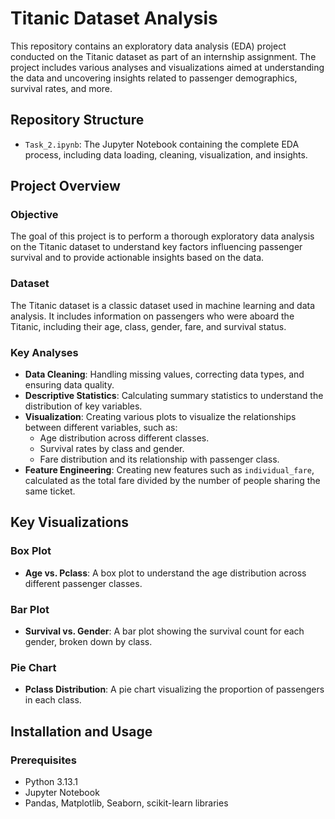 # Titanic Dataset Analysis

This repository contains an exploratory data analysis (EDA) project conducted on the Titanic dataset as part of an internship assignment. The project includes various analyses and visualizations aimed at understanding the data and uncovering insights related to passenger demographics, survival rates, and more.

## Repository Structure

- `Task_2.ipynb`: The Jupyter Notebook containing the complete EDA process, including data loading, cleaning, visualization, and insights.

## Project Overview

### Objective
The goal of this project is to perform a thorough exploratory data analysis on the Titanic dataset to understand key factors influencing passenger survival and to provide actionable insights based on the data.

### Dataset
The Titanic dataset is a classic dataset used in machine learning and data analysis. It includes information on passengers who were aboard the Titanic, including their age, class, gender, fare, and survival status.

### Key Analyses
- **Data Cleaning**: Handling missing values, correcting data types, and ensuring data quality.
- **Descriptive Statistics**: Calculating summary statistics to understand the distribution of key variables.
- **Visualization**: Creating various plots to visualize the relationships between different variables, such as:
  - Age distribution across different classes.
  - Survival rates by class and gender.
  - Fare distribution and its relationship with passenger class.
- **Feature Engineering**: Creating new features such as `individual_fare`, calculated as the total fare divided by the number of people sharing the same ticket.

## Key Visualizations

### Box Plot
- **Age vs. Pclass**: A box plot to understand the age distribution across different passenger classes.

### Bar Plot
- **Survival vs. Gender**: A bar plot showing the survival count for each gender, broken down by class.

### Pie Chart
- **Pclass Distribution**: A pie chart visualizing the proportion of passengers in each class.

## Installation and Usage

### Prerequisites
- Python 3.13.1
- Jupyter Notebook
- Pandas, Matplotlib, Seaborn, scikit-learn libraries
